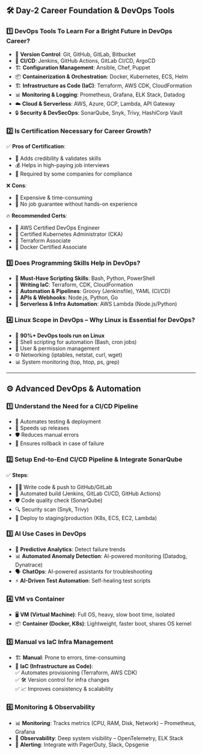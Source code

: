 ## **🛠️ Day-2 Career Foundation & DevOps Tools**  

### 1️⃣ **DevOps Tools To Learn For a Bright Future in DevOps Career?**  
   - 📝 **Version Control**: Git, GitHub, GitLab, Bitbucket  
   - 🚀 **CI/CD**: Jenkins, GitHub Actions, GitLab CI/CD, ArgoCD  
   - 🏗️ **Configuration Management**: Ansible, Chef, Puppet  
   - 📦 **Containerization & Orchestration**: Docker, Kubernetes, ECS, Helm  
   - 🏗️ **Infrastructure as Code (IaC)**: Terraform, AWS CDK, CloudFormation  
   - 📊 **Monitoring & Logging**: Prometheus, Grafana, ELK Stack, Datadog  
   - ☁️ **Cloud & Serverless**: AWS, Azure, GCP, Lambda, API Gateway  
   - 🔒 **Security & DevSecOps**: SonarQube, Snyk, Trivy, HashiCorp Vault  

### 2️⃣ **Is Certification Necessary for Career Growth?**  
   ✅ **Pros of Certification**:  
   - 🎯 Adds credibility & validates skills  
   - 💰 Helps in high-paying job interviews  
   - 🏢 Required by some companies for compliance  

   ❌ **Cons**:  
   - 💸 Expensive & time-consuming  
   - 🚫 No job guarantee without hands-on experience  

   🔥 **Recommended Certs**:  
   - 📜 AWS Certified DevOps Engineer  
   - 📜 Certified Kubernetes Administrator (CKA)  
   - 📜 Terraform Associate  
   - 📜 Docker Certified Associate  

### 3️⃣ **Does Programming Skills Help in DevOps?**  
   - 🔹 **Must-Have Scripting Skills**: Bash, Python, PowerShell  
   - 🔹 **Writing IaC**: Terraform, CDK, CloudFormation  
   - 🔹 **Automation & Pipelines**: Groovy (Jenkinsfile), YAML (CI/CD)  
   - 🔹 **APIs & Webhooks**: Node.js, Python, Go  
   - 🔹 **Serverless & Infra Automation**: AWS Lambda (Node.js/Python)  

### 4️⃣ **Linux Scope in DevOps – Why Linux is Essential for DevOps?**  
   - 🐧 **90%+ DevOps tools run on Linux**  
   - 🔄 Shell scripting for automation (Bash, cron jobs)  
   - 🔐 User & permission management  
   - 🌐 Networking (iptables, netstat, curl, wget)  
   - 📊 System monitoring (top, htop, ps, grep)  

---

## **⚙️ Advanced DevOps & Automation**  

### 1️⃣ **Understand the Need for a CI/CD Pipeline**  
   - 🔄 Automates testing & deployment  
   - 🚀 Speeds up releases  
   - 🛡️ Reduces manual errors  
   - 🔁 Ensures rollback in case of failure  

### 2️⃣ **Setup End-to-End CI/CD Pipeline & Integrate SonarQube**  
   ✅ **Steps**:  
   - 👨‍💻 Write code & push to GitHub/GitLab  
   - 🔨 Automated build (Jenkins, GitLab CI/CD, GitHub Actions)  
   - 🛡️ Code quality check (SonarQube)  
   - 🔍 Security scan (Snyk, Trivy)  
   - 🚀 Deploy to staging/production (K8s, ECS, EC2, Lambda)  

### 3️⃣ **AI Use Cases in DevOps**  
   - 🤖 **Predictive Analytics**: Detect failure trends  
   - 📊 **Automated Anomaly Detection**: AI-powered monitoring (Datadog, Dynatrace)  
   - 🗣️ **ChatOps**: AI-powered assistants for troubleshooting  
   - ⚡ **AI-Driven Test Automation**: Self-healing test scripts  

### 4️⃣ **VM vs Container**  
   - 🖥️ **VM (Virtual Machine)**: Full OS, heavy, slow boot time, isolated  
   - 📦 **Container (Docker, K8s)**: Lightweight, faster boot, shares OS kernel  

### 5️⃣ **Manual vs IaC Infra Management**  
   - 🏗️ **Manual**: Prone to errors, time-consuming  
   - 🤖 **IaC (Infrastructure as Code)**:  
     ✅ Automates provisioning (Terraform, AWS CDK)  
     ✅ 🛠️ Version control for infra changes  
     ✅ 📈 Improves consistency & scalability  

### 6️⃣ **Monitoring & Observability**  
   - 📊 **Monitoring**: Tracks metrics (CPU, RAM, Disk, Network) – Prometheus, Grafana  
   - 🔎 **Observability**: Deep system visibility – OpenTelemetry, ELK Stack  
   - 📢 **Alerting**: Integrate with PagerDuty, Slack, Opsgenie  